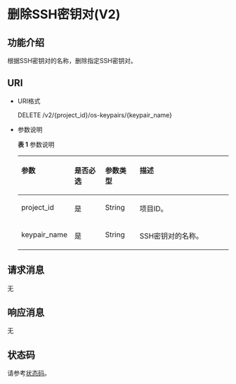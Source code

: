# 删除SSH密钥对\(V2\)<a name="dew_02_0204"></a>

## 功能介绍<a name="s9636d7e16b064e68a5c68d5c50a738e2"></a>

根据SSH密钥对的名称，删除指定SSH密钥对。

## URI<a name="sce81dd29969b483b929fba7c1713dacf"></a>

-   URI格式

    DELETE /v2/\{project\_id\}/os-keypairs/\{keypair\_name\}

-   参数说明

    **表 1**  参数说明

    <a name="zh-cn_topic_0020212680_table48776445"></a>
    <table><thead align="left"><tr id="zh-cn_topic_0020212680_row64721603"><th class="cellrowborder" valign="top" width="17%" id="mcps1.2.5.1.1"><p id="zh-cn_topic_0020212676_p1591698"><a name="zh-cn_topic_0020212676_p1591698"></a><a name="zh-cn_topic_0020212676_p1591698"></a>参数</p>
    </th>
    <th class="cellrowborder" valign="top" width="16%" id="mcps1.2.5.1.2"><p id="zh-cn_topic_0020212676_p61818739"><a name="zh-cn_topic_0020212676_p61818739"></a><a name="zh-cn_topic_0020212676_p61818739"></a>是否必选</p>
    </th>
    <th class="cellrowborder" valign="top" width="17%" id="mcps1.2.5.1.3"><p id="p334014371274"><a name="p334014371274"></a><a name="p334014371274"></a>参数类型</p>
    </th>
    <th class="cellrowborder" valign="top" width="50%" id="mcps1.2.5.1.4"><p id="zh-cn_topic_0020212676_p41262001"><a name="zh-cn_topic_0020212676_p41262001"></a><a name="zh-cn_topic_0020212676_p41262001"></a>描述</p>
    </th>
    </tr>
    </thead>
    <tbody><tr id="zh-cn_topic_0020212680_row8464456"><td class="cellrowborder" valign="top" width="17%" headers="mcps1.2.5.1.1 "><p id="zh-cn_topic_0020212680_p14532322"><a name="zh-cn_topic_0020212680_p14532322"></a><a name="zh-cn_topic_0020212680_p14532322"></a>project_id</p>
    </td>
    <td class="cellrowborder" valign="top" width="16%" headers="mcps1.2.5.1.2 "><p id="zh-cn_topic_0020212680_p36267453"><a name="zh-cn_topic_0020212680_p36267453"></a><a name="zh-cn_topic_0020212680_p36267453"></a>是</p>
    </td>
    <td class="cellrowborder" valign="top" width="17%" headers="mcps1.2.5.1.3 "><p id="p1848331112813"><a name="p1848331112813"></a><a name="p1848331112813"></a>String</p>
    </td>
    <td class="cellrowborder" valign="top" width="50%" headers="mcps1.2.5.1.4 "><p id="zh-cn_topic_0020212680_p51982593"><a name="zh-cn_topic_0020212680_p51982593"></a><a name="zh-cn_topic_0020212680_p51982593"></a>项目ID。</p>
    </td>
    </tr>
    <tr id="zh-cn_topic_0020212680_row65190153"><td class="cellrowborder" valign="top" width="17%" headers="mcps1.2.5.1.1 "><p id="zh-cn_topic_0020212680_p45911036"><a name="zh-cn_topic_0020212680_p45911036"></a><a name="zh-cn_topic_0020212680_p45911036"></a>keypair_name</p>
    </td>
    <td class="cellrowborder" valign="top" width="16%" headers="mcps1.2.5.1.2 "><p id="zh-cn_topic_0020212680_p27806444"><a name="zh-cn_topic_0020212680_p27806444"></a><a name="zh-cn_topic_0020212680_p27806444"></a>是</p>
    </td>
    <td class="cellrowborder" valign="top" width="17%" headers="mcps1.2.5.1.3 "><p id="p1284818311283"><a name="p1284818311283"></a><a name="p1284818311283"></a>String</p>
    </td>
    <td class="cellrowborder" valign="top" width="50%" headers="mcps1.2.5.1.4 "><p id="zh-cn_topic_0020212680_p37729472"><a name="zh-cn_topic_0020212680_p37729472"></a><a name="zh-cn_topic_0020212680_p37729472"></a>SSH密钥对的名称。</p>
    </td>
    </tr>
    </tbody>
    </table>


## 请求消息<a name="s9d23df5d05ef41d1b95749c2985493f0"></a>

无

## 响应消息<a name="s305e1f901cd84000aea98cc7bc18f8d9"></a>

无

## 状态码<a name="s1d5dbc7aa4614ef9b6d9729b4cd150bd"></a>

请参考[状态码](状态码.md)。

